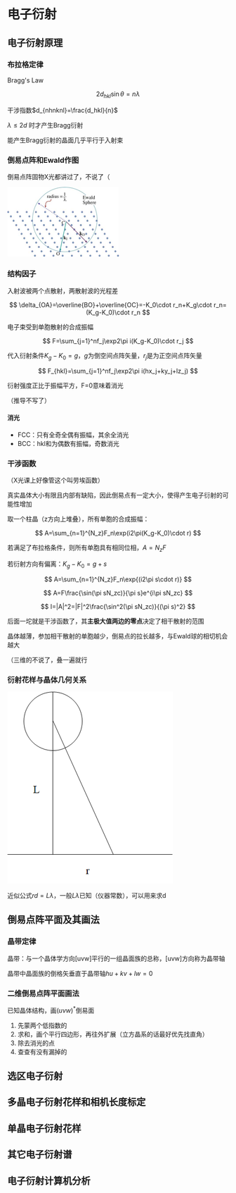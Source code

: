 # 电子衍射

## 电子衍射原理

### 布拉格定律

Bragg's Law

$$
2d_{hkl}\sin\theta=n\lambda
$$

干涉指数$d_{nhnknl}=\frac{d_hkl}{n}$

$\lambda\le2d$ 时才产生Bragg衍射

能产生Bragg衍射的晶面几乎平行于入射束

### 倒易点阵和Ewald作图

倒易点阵固物X光都讲过了，不说了（

<img src="第4章-电子衍射-img/image-20221119005941474.png" alt="image-20221119005941474" style="zoom:50%;" />

### 结构因子

入射波被两个点散射，两散射波的光程差

$$
\delta_{OA}=\overline{BO}+\overline{OC}=-K_0\cdot r_n+K_g\cdot r_n=(K_g-K_0)\cdot r_n
$$

电子束受到单胞散射的合成振幅

$$
F=\sum_{j=1}^nf_j\exp2\pi i(K_g-K_0)\cdot r_j
$$

代入衍射条件$K_g-K_0=g$，$g$为倒空间点阵矢量，$r_j$是为正空间点阵矢量

$$
F_{hkl}=\sum_{j=1}^nf_j\exp2\pi i(hx_j+ky_j+lz_j)
$$

衍射强度正比于振幅平方，F=0意味着消光

（推导不写了）

#### 消光

- FCC：只有全奇全偶有振幅，其余全消光
- BCC：hkl和为偶数有振幅，奇数消光

### 干涉函数

（X光课上好像管这个叫劳埃函数）

真实晶体大小有限且内部有缺陷，因此倒易点有一定大小，使得产生电子衍射的可能性增加

取一个柱晶（z方向上堆叠），所有单胞的合成振幅：

$$
A=\sum_{n=1}^{N_z}F_n\exp(i2\pi(K_g-K_0)\cdot r)
$$

若满足了布拉格条件，则所有单胞具有相同位相，$A=N_zF$

若衍射方向有偏离：$K_g-K_0=g+s$

$$
A=\sum_{n=1}^{N_z}F_n\exp{(i2\pi s\cdot r)}
$$

$$
A=F\frac{\sin(\pi sN_zc)}{\pi s}e^{i\pi sN_zc}
$$

$$
I=|A|^2=|F|^2\frac{\sin^2(\pi sN_zc)}{(\pi s)^2}
$$

后面一坨就是干涉函数了，其**主极大值两边的零点**决定了相干散射的范围

晶体越薄，参加相干散射的单胞越少，倒易点的拉长越多，与Ewald球的相切机会越大

（三维的不说了，叠一遍就行

### 衍射花样与晶体几何关系

![image-20221119211739041](第4章-电子衍射-img/image-20221119211739041.png)

近似公式$rd=L\lambda$，一般$L\lambda$已知（仪器常数），可以用来求d

## 倒易点阵平面及其画法

### 晶带定律

晶带：与一个晶体学方向[uvw]平行的一组晶面族的总称，[uvw]方向称为晶带轴

晶带中晶面族的倒格矢垂直于晶带轴$hu+kv+lw=0$

### 二维倒易点阵平面画法

已知晶体结构，画$(uvw)^*$倒易面

1. 先蒙两个低指数的
2. 求和，画个平行四边形，再往外扩展（立方晶系的话最好优先找直角）
3. 除去消光的点
4. 查查有没有漏掉的

## 选区电子衍射

## 多晶电子衍射花样和相机长度标定

## 单晶电子衍射花样

## 其它电子衍射谱

## 电子衍射计算机分析